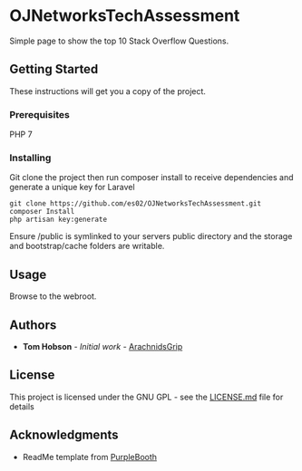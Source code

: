 # OJNetworksTechAssessment

Simple page to show the top 10 Stack Overflow Questions.

## Getting Started

These instructions will get you a copy of the project.

### Prerequisites

PHP 7

### Installing

Git clone the project then run composer install to receive dependencies and generate a unique key for Laravel

```
git clone https://github.com/es02/OJNetworksTechAssessment.git
composer Install
php artisan key:generate
```

Ensure /public is symlinked to your servers public directory and the storage and bootstrap/cache folders are writable.

## Usage

Browse to the webroot.

## Authors

* **Tom Hobson** - *Initial work* - [ArachnidsGrip](https://github.com/es02)

## License

This project is licensed under the GNU GPL - see the [LICENSE.md](LICENSE.md) file for details

## Acknowledgments

* ReadMe template from [PurpleBooth](https://gist.github.com/PurpleBooth/109311bb0361f32d87a2)
